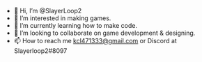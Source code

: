 - 👋 Hi, I’m @SlayerLoop2
- 👀 I’m interested in making games.
- 🌱 I’m currently learning how to make code.
- 💞️ I’m looking to collaborate on game development & designing.
- 📫 How to reach me kcl471333@gmail.com or Discord at Slayerloop2#8097
